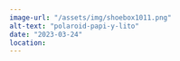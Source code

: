 ```yaml
---
image-url: "/assets/img/shoebox1011.png"
alt-text: "polaroid-papi-y-lito"
date: "2023-03-24"
location:
---
```



